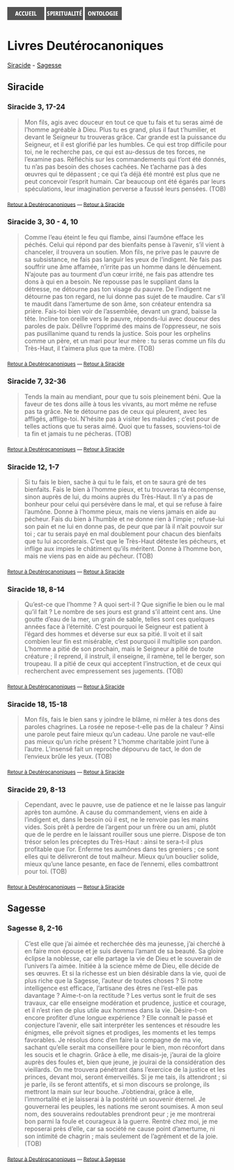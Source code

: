 [<img src="/images/accueil.png">](/)
[<img src="/images/spiritualite.png">](/pages/spiritualite.html)
[<img src="/images/ontologie.png">](/pages/ontologie.html)

# Livres Deutérocanoniques <a name="deuterocanoniques"></a>

[Siracide](#siracide) - [Sagesse](#sagesse)


## Siracide <a name="siracide"></a>

### Siracide 3, 17-24 <a name="siracide-3-17-24"></a>
>Mon fils, agis avec douceur en tout ce que tu fais et tu seras aimé de l’homme agréable à Dieu. Plus tu es grand, plus il faut t’humilier, et devant le Seigneur tu trouveras grâce. Car grande est la puissance du Seigneur, et il est glorifié par les humbles. Ce qui est trop difficile pour toi, ne le recherche pas, ce qui est au-dessus de tes forces, ne l’examine pas. Réfléchis sur les commandements qui t’ont été donnés, tu n’as pas besoin des choses cachées. Ne t’acharne pas à des œuvres qui te dépassent ; ce qui t’a déjà été montré est plus que ne peut concevoir l’esprit humain. Car beaucoup ont été égarés par leurs spéculations, leur imagination perverse a faussé leurs pensées. (TOB)

<sub>[Retour à Deutérocanoniques](#deuterocanoniques) — [Retour à Siracide](#siracide)</sub>

### Siracide 3, 30 - 4, 10 <a name="siracide-3-30-4-10"></a>
>Comme l’eau éteint le feu qui flambe, ainsi l’aumône efface les péchés. Celui qui répond par des bienfaits pense à l’avenir, s’il vient à chanceler, il trouvera un soutien. Mon fils, ne prive pas le pauvre de sa subsistance, ne fais pas languir les yeux de l’indigent. Ne fais pas souffrir une âme affamée, n’irrite pas un homme dans le dénuement. N’ajoute pas au tourment d’un cœur irrité, ne fais pas attendre tes dons à qui en a besoin. Ne repousse pas le suppliant dans la détresse, ne détourne pas ton visage du pauvre. De l’indigent ne détourne pas ton regard, ne lui donne pas sujet de te maudire. Car s’il te maudit dans l’amertume de son âme, son créateur entendra sa prière. Fais-toi bien voir de l’assemblée, devant un grand, baisse la tête. Incline ton oreille vers le pauvre, réponds-lui avec douceur des paroles de paix. Délivre l’opprimé des mains de l’oppresseur, ne sois pas pusillanime quand tu rends la justice. Sois pour les orphelins comme un père, et un mari pour leur mère : tu seras comme un fils du Très-Haut, il t’aimera plus que ta mère. (TOB)

<sub>[Retour à Deutérocanoniques](#deuterocanoniques) — [Retour à Siracide](#siracide)</sub>

### Siracide 7, 32-36 <a name="siracide-7-32-36"></a> 
>Tends la main au mendiant, pour que tu sois pleinement béni. Que la faveur de tes dons aille à tous les vivants, au mort même ne refuse pas ta grâce. Ne te détourne pas de ceux qui pleurent, avec les affligés, afflige-toi. N’hésite pas à visiter les malades ; c’est pour de telles actions que tu seras aimé. Quoi que tu fasses, souviens-toi de ta fin et jamais tu ne pécheras. (TOB)

<sub>[Retour à Deutérocanoniques](#deuterocanoniques) — [Retour à Siracide](#siracide)</sub>

### Siracide 12, 1-7 <a name="siracide-12-1-7"></a>
>Si tu fais le bien, sache à qui tu le fais, et on te saura gré de tes bienfaits. Fais le bien à l’homme pieux, et tu trouveras ta récompense, sinon auprès de lui, du moins auprès du Très-Haut. Il n’y a pas de bonheur pour celui qui persévère dans le mal, et qui se refuse à faire l’aumône. Donne à l’homme pieux, mais ne viens jamais en aide au pécheur. Fais du bien à l’humble et ne donne rien à l’impie ; refuse-lui son pain et ne lui en donne pas, de peur que par là il n’ait pouvoir sur toi ; car tu serais payé en mal doublement pour chacun des bienfaits que tu lui accorderais. C’est que le Très-Haut déteste les pécheurs, et inflige aux impies le châtiment qu’ils méritent. Donne à l’homme bon, mais ne viens pas en aide au pécheur. (TOB)

<sub>[Retour à Deutérocanoniques](#deuterocanoniques) — [Retour à Siracide](#siracide)</sub>

### Siracide 18, 8-14 <a name="siracide-18-8-14"></a> 
>Qu’est-ce que l’homme ? A quoi sert-il ? Que signifie le bien ou le mal qu’il fait ? Le nombre de ses jours est grand s’il atteint cent ans. Une goutte d’eau de la mer, un grain de sable, telles sont ces quelques années face à l’éternité. C’est pourquoi le Seigneur est patient à l’égard des hommes et déverse sur eux sa pitié. Il voit et il sait combien leur fin est misérable, c’est pourquoi il multiplie son pardon. L’homme a pitié de son prochain, mais le Seigneur a pitié de toute créature ; il reprend, il instruit, il enseigne, il ramène, tel le berger, son troupeau. Il a pitié de ceux qui acceptent l’instruction, et de ceux qui recherchent avec empressement ses jugements. (TOB)

<sub>[Retour à Deutérocanoniques](#deuterocanoniques) — [Retour à Siracide](#siracide)</sub>

### Siracide 18, 15-18 <a name="siracide-18-15-18"></a>
>Mon fils, fais le bien sans y joindre le blâme, ni mêler à tes dons des paroles chagrines. La rosée ne repose-t-elle pas de la chaleur ? Ainsi une parole peut faire mieux qu’un cadeau. Une parole ne vaut-elle pas mieux qu’un riche présent ? L’homme charitable joint l’une à l’autre. L’insensé fait un reproche dépourvu de tact, le don de l’envieux brûle les yeux. (TOB)

<sub>[Retour à Deutérocanoniques](#deuterocanoniques) — [Retour à Siracide](#siracide)</sub>

### Siracide 29, 8-13 <a name="siracide-29-8-13"></a> 
>Cependant, avec le pauvre, use de patience et ne le laisse pas languir après ton aumône. A cause du commandement, viens en aide à l’indigent et, dans le besoin où il est, ne le renvoie pas les mains vides. Sois prêt à perdre de l’argent pour un frère ou un ami, plutôt que de le perdre en le laissant rouiller sous une pierre. Dispose de ton trésor selon les préceptes du Très-Haut : ainsi te sera-t-il plus profitable que l’or. Enferme tes aumônes dans tes greniers ; ce sont elles qui te délivreront de tout malheur. Mieux qu’un bouclier solide, mieux qu’une lance pesante, en face de l’ennemi, elles combattront pour toi. (TOB)

<sub>[Retour à Deutérocanoniques](#deuterocanoniques) — [Retour à Siracide](#siracide)</sub>




## Sagesse <a name="sagesse"></a>

### Sagesse 8, 2-16 <a name="sagesse-8-2-16"></a>
>C’est elle que j’ai aimée et recherchée dès ma jeunesse, j’ai cherché à en faire mon épouse et je suis devenu l’amant de sa beauté. Sa gloire éclipse la noblesse, car elle partage la vie de Dieu et le souverain de l’univers l’a aimée. Initiée à la science même de Dieu, elle décide de ses œuvres. Et si la richesse est un bien désirable dans la vie, quoi de plus riche que la Sagesse, l’auteur de toutes choses ? Si notre intelligence est efficace, l’artisane des êtres ne l’est-elle pas davantage ? Aime-t-on la rectitude ? Les vertus sont le fruit de ses travaux, car elle enseigne modération et prudence, justice et courage, et il n’est rien de plus utile aux hommes dans la vie. Désire-t-on encore profiter d’une longue expérience ? Elle connaît le passé et conjecture l’avenir, elle sait interpréter les sentences et résoudre les énigmes, elle prévoit signes et prodiges, les moments et les temps favorables. Je résolus donc d’en faire la compagne de ma vie, sachant qu’elle serait ma conseillère pour le bien, mon réconfort dans les soucis et le chagrin. Grâce à elle, me disais-je, j’aurai de la gloire auprès des foules et, bien que jeune, je jouirai de la considération des vieillards. On me trouvera pénétrant dans l’exercice de la justice et les princes, devant moi, seront émerveillés. Si je me tais, ils attendront ; si je parle, ils se feront attentifs, et si mon discours se prolonge, ils mettront la main sur leur bouche. J’obtiendrai, grâce à elle, l’immortalité et je laisserai à la postérité un souvenir éternel. Je gouvernerai les peuples, les nations me seront soumises. A mon seul nom, des souverains redoutables prendront peur ; je me montrerai bon parmi la foule et courageux à la guerre. Rentré chez moi, je me reposerai près d’elle, car sa société ne cause point d’amertume, ni son intimité de chagrin ; mais seulement de l’agrément et de la joie. (TOB)

<sub>[Retour à Deutérocanoniques](#deuterocanoniques) — [Retour à Sagesse](#sagesse)</sub>
